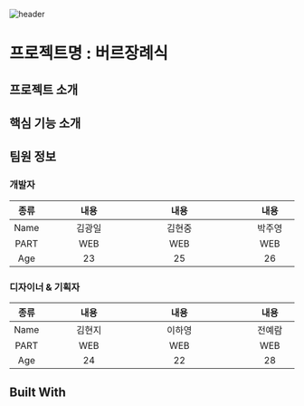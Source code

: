 ![header](https://capsule-render.vercel.app/api?type=rounded&color=gradient&text=%20⭐️버르장례식⭐️%20&height=300&fontSize=50&textBg=true)

# 프로젝트명 : 버르장례식

## 프로젝트 소개

## 핵심 기능 소개

## 팀원 정보

### 개발자

| 종류 | <div style="width:15vw">내용</div> | <div style="width:15vw">내용</div> | <div style="width:15vw">내용</div> | <div style="width:15vw">내용</div> |
| :--: | :--------------------------------: | :--------------------------------: | :--------------------------------: | :--------------------------------: |
| Name |               김광일               |               김현중               |               박주영               |               서하민               |
| PART |                WEB                 |                WEB                 |                WEB                 |               SERVER               |
| Age  |                 23                 |                 25                 |                 26                 |                 20                 |

### 디자이너 & 기획자

| 종류 | <div style="width:15vw">내용</div> | <div style="width:15vw">내용</div> | <div style="width:15vw">내용</div> |
| :--: | :--------------------------------: | :--------------------------------: | :--------------------------------: |
| Name |               김현지               |               이하영               |               전예람               |
| PART |                WEB                 |                WEB                 |                WEB                 |
| Age  |                 24                 |                 22                 |                 28                 |

## Built With
